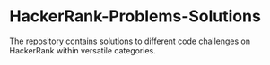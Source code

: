 # HackerRank-Problems-Solutions
The repository contains solutions to different code challenges on HackerRank within versatile categories.
